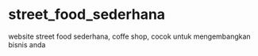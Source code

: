 # street_food_sederhana
website street food sederhana, coffe shop, cocok untuk mengembangkan bisnis anda
